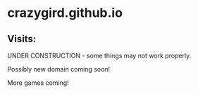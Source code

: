 # crazygird.github.io

## Visits:


UNDER CONSTRUCTION - some things may not work properly.

Possibly new domain coming soon!

More games coming!
